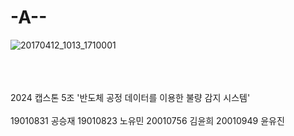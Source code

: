 # -A--

![20170412_1013_1710001](https://github.com/noyou00/sejong-capstone-design-team5/assets/162769001/bd8cb70b-5bf6-4b8c-92b8-2366938413a5)


<br/> <br/> <br/> 
2024 캡스톤 5조 '반도체 공정 데이터를 이용한 불량 감지 시스템'
<br/> <br/> 
19010831 공승재
19010823 노유민
20010756 김윤희
20010949 윤유진
